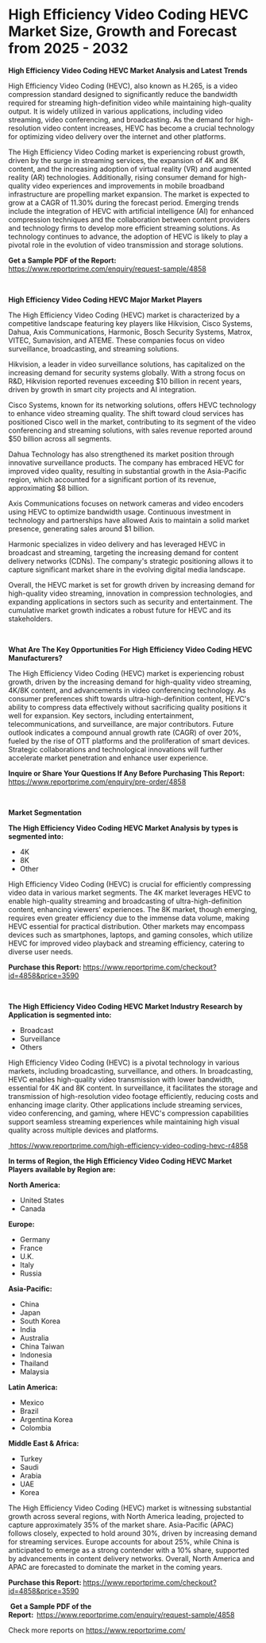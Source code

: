 <p><h1>High Efficiency Video Coding HEVC Market Size, Growth and Forecast from 2025 - 2032</h1></p><p><strong>High Efficiency Video Coding HEVC Market Analysis and Latest Trends</strong></p>
<p><p>High Efficiency Video Coding (HEVC), also known as H.265, is a video compression standard designed to significantly reduce the bandwidth required for streaming high-definition video while maintaining high-quality output. It is widely utilized in various applications, including video streaming, video conferencing, and broadcasting. As the demand for high-resolution video content increases, HEVC has become a crucial technology for optimizing video delivery over the internet and other platforms.</p><p>The High Efficiency Video Coding market is experiencing robust growth, driven by the surge in streaming services, the expansion of 4K and 8K content, and the increasing adoption of virtual reality (VR) and augmented reality (AR) technologies. Additionally, rising consumer demand for high-quality video experiences and improvements in mobile broadband infrastructure are propelling market expansion. The market is expected to grow at a CAGR of 11.30% during the forecast period. Emerging trends include the integration of HEVC with artificial intelligence (AI) for enhanced compression techniques and the collaboration between content providers and technology firms to develop more efficient streaming solutions. As technology continues to advance, the adoption of HEVC is likely to play a pivotal role in the evolution of video transmission and storage solutions.</p></p>
<p><strong>Get a Sample PDF of the Report:&nbsp;</strong> <a href="https://www.reportprime.com/enquiry/request-sample/4858?utm_campaign=3585&utm_medium=2&utm_source=Github&utm_content=ia&utm_term=19032025&utm_id=high-efficiency-video-coding-hevc">https://www.reportprime.com/enquiry/request-sample/4858</a></p>
<p>&nbsp;</p>
<p><strong>High Efficiency Video Coding HEVC Major Market Players</strong></p>
<p><p>The High Efficiency Video Coding (HEVC) market is characterized by a competitive landscape featuring key players like Hikvision, Cisco Systems, Dahua, Axis Communications, Harmonic, Bosch Security Systems, Matrox, VITEC, Sumavision, and ATEME. These companies focus on video surveillance, broadcasting, and streaming solutions.</p><p>Hikvision, a leader in video surveillance solutions, has capitalized on the increasing demand for security systems globally. With a strong focus on R&D, Hikvision reported revenues exceeding $10 billion in recent years, driven by growth in smart city projects and AI integration.</p><p>Cisco Systems, known for its networking solutions, offers HEVC technology to enhance video streaming quality. The shift toward cloud services has positioned Cisco well in the market, contributing to its segment of the video conferencing and streaming solutions, with sales revenue reported around $50 billion across all segments.</p><p>Dahua Technology has also strengthened its market position through innovative surveillance products. The company has embraced HEVC for improved video quality, resulting in substantial growth in the Asia-Pacific region, which accounted for a significant portion of its revenue, approximating $8 billion.</p><p>Axis Communications focuses on network cameras and video encoders using HEVC to optimize bandwidth usage. Continuous investment in technology and partnerships have allowed Axis to maintain a solid market presence, generating sales around $1 billion.</p><p>Harmonic specializes in video delivery and has leveraged HEVC in broadcast and streaming, targeting the increasing demand for content delivery networks (CDNs). The company's strategic positioning allows it to capture significant market share in the evolving digital media landscape.</p><p>Overall, the HEVC market is set for growth driven by increasing demand for high-quality video streaming, innovation in compression technologies, and expanding applications in sectors such as security and entertainment. The cumulative market growth indicates a robust future for HEVC and its stakeholders.</p></p>
<p>&nbsp;</p>
<p><strong>What Are The Key Opportunities For High Efficiency Video Coding HEVC Manufacturers?</strong></p>
<p><p>The High Efficiency Video Coding (HEVC) market is experiencing robust growth, driven by the increasing demand for high-quality video streaming, 4K/8K content, and advancements in video conferencing technology. As consumer preferences shift towards ultra-high-definition content, HEVC's ability to compress data effectively without sacrificing quality positions it well for expansion. Key sectors, including entertainment, telecommunications, and surveillance, are major contributors. Future outlook indicates a compound annual growth rate (CAGR) of over 20%, fueled by the rise of OTT platforms and the proliferation of smart devices. Strategic collaborations and technological innovations will further accelerate market penetration and enhance user experience.</p></p>
<p><strong>Inquire or Share Your Questions If Any Before Purchasing This Report:</strong> <a href="https://www.reportprime.com/enquiry/pre-order/4858?utm_campaign=3585&utm_medium=2&utm_source=Github&utm_content=ia&utm_term=19032025&utm_id=high-efficiency-video-coding-hevc">https://www.reportprime.com/enquiry/pre-order/4858</a></p>
<p>&nbsp;</p>
<p><strong>Market Segmentation</strong></p>
<p><strong>The High Efficiency Video Coding HEVC Market Analysis by types is segmented into:</strong></p>
<p><ul><li>4K</li><li>8K</li><li>Other</li></ul></p>
<p><p>High Efficiency Video Coding (HEVC) is crucial for efficiently compressing video data in various market segments. The 4K market leverages HEVC to enable high-quality streaming and broadcasting of ultra-high-definition content, enhancing viewers' experiences. The 8K market, though emerging, requires even greater efficiency due to the immense data volume, making HEVC essential for practical distribution. Other markets may encompass devices such as smartphones, laptops, and gaming consoles, which utilize HEVC for improved video playback and streaming efficiency, catering to diverse user needs.</p></p>
<p><strong>Purchase this Report:&nbsp;</strong><a href="https://www.reportprime.com/checkout?id=4858&price=3590&utm_campaign=3585&utm_medium=2&utm_source=Github&utm_content=ia&utm_term=19032025&utm_id=high-efficiency-video-coding-hevc">https://www.reportprime.com/checkout?id=4858&price=3590</a></p>
<p>&nbsp;</p>
<p><strong>The High Efficiency Video Coding HEVC Market Industry Research by Application is segmented into:</strong></p>
<p><ul><li>Broadcast</li><li>Surveillance</li><li>Others</li></ul></p>
<p><p>High Efficiency Video Coding (HEVC) is a pivotal technology in various markets, including broadcasting, surveillance, and others. In broadcasting, HEVC enables high-quality video transmission with lower bandwidth, essential for 4K and 8K content. In surveillance, it facilitates the storage and transmission of high-resolution video footage efficiently, reducing costs and enhancing image clarity. Other applications include streaming services, video conferencing, and gaming, where HEVC's compression capabilities support seamless streaming experiences while maintaining high visual quality across multiple devices and platforms.</p></p>
<p><a href="https://www.reportprime.com/high-efficiency-video-coding-hevc-r4858?utm_campaign=3585&utm_medium=2&utm_source=Github&utm_content=ia&utm_term=19032025&utm_id=high-efficiency-video-coding-hevc">&nbsp;https://www.reportprime.com/high-efficiency-video-coding-hevc-r4858</a></p>
<p><strong>In terms of Region, the High Efficiency Video Coding HEVC Market Players available by Region are:</strong></p>
<p>
    <p> <strong> North America: </strong>
        <ul>
            <li>United States</li>
            <li>Canada</li>
        </ul>
        </p> 
    <p> <strong> Europe: </strong>
        <ul>
            <li>Germany</li>
            <li>France</li>
            <li>U.K.</li>
            <li>Italy</li>
            <li>Russia</li>
        </ul>
        </p> 
    <p> <strong> Asia-Pacific: </strong>
        <ul>
            <li>China</li>
            <li>Japan</li>
            <li>South Korea</li>
            <li>India</li>
            <li>Australia</li>
            <li>China Taiwan</li>
            <li>Indonesia</li>
            <li>Thailand</li>
            <li>Malaysia</li>
        </ul>
        </p> 
    <p> <strong> Latin America: </strong>
        <ul>
            <li>Mexico</li>
            <li>Brazil</li>
            <li>Argentina Korea</li>
            <li>Colombia</li>
        </ul>
        </p> 
    <p> <strong> Middle East & Africa: </strong>
        <ul>
            <li>Turkey</li>
            <li>Saudi</li>
            <li>Arabia</li>
            <li>UAE</li>
            <li>Korea</li>
        </ul>
    </p>
    </p>
<p><p>The High Efficiency Video Coding (HEVC) market is witnessing substantial growth across several regions, with North America leading, projected to capture approximately 35% of the market share. Asia-Pacific (APAC) follows closely, expected to hold around 30%, driven by increasing demand for streaming services. Europe accounts for about 25%, while China is anticipated to emerge as a strong contender with a 10% share, supported by advancements in content delivery networks. Overall, North America and APAC are forecasted to dominate the market in the coming years.</p></p>
<p><strong>Purchase this Report: </strong><a href="https://www.reportprime.com/checkout?id=4858&price=3590&utm_campaign=3585&utm_medium=2&utm_source=Github&utm_content=ia&utm_term=19032025&utm_id=high-efficiency-video-coding-hevc">https://www.reportprime.com/checkout?id=4858&price=3590</a></p>
<p>&nbsp;<strong>Get a Sample PDF of the Report:&nbsp;&nbsp;</strong><a href="https://www.reportprime.com/enquiry/request-sample/4858?utm_campaign=3585&utm_medium=2&utm_source=Github&utm_content=ia&utm_term=19032025&utm_id=high-efficiency-video-coding-hevc">https://www.reportprime.com/enquiry/request-sample/4858</a></p>
<p><strong></strong></p>
<p>Check more reports on <a href="https://www.reportprime.com/?utm_campaign=3585&utm_medium=2&utm_source=Github&utm_content=ia&utm_term=19032025&utm_id=high-efficiency-video-coding-hevc">https://www.reportprime.com/</a></p>